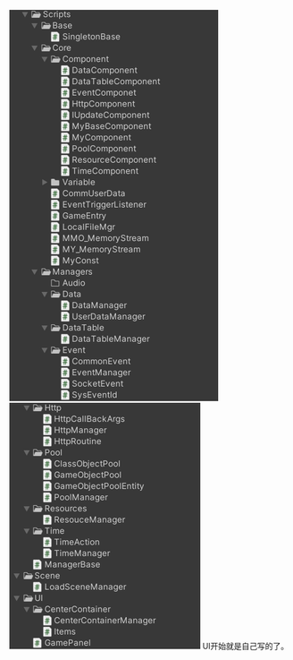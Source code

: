 ![](../../../../img/beishang20250107220130014.png)![](../../../../img/beishang20250107220154530.png)
UI开始就是自己写的了。